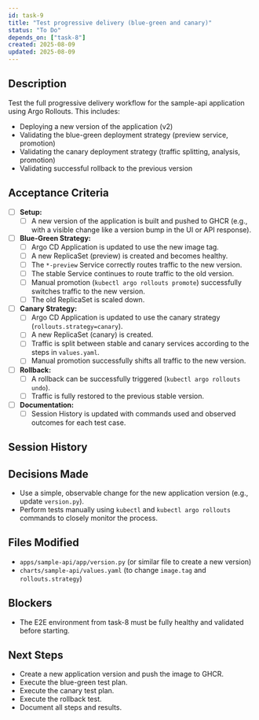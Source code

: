 ```yaml
---
id: task-9
title: "Test progressive delivery (blue-green and canary)"
status: "To Do"
depends_on: ["task-8"]
created: 2025-08-09
updated: 2025-08-09
---
```


## Description

Test the full progressive delivery workflow for the sample-api application using Argo Rollouts. This includes:

- Deploying a new version of the application (v2)
- Validating the blue-green deployment strategy (preview service, promotion)
- Validating the canary deployment strategy (traffic splitting, analysis, promotion)
- Validating successful rollback to the previous version

## Acceptance Criteria

- [ ] **Setup:**
  - [ ] A new version of the application is built and pushed to GHCR (e.g., with a visible change like a version bump in the UI or API response).
- [ ] **Blue-Green Strategy:**
  - [ ] Argo CD Application is updated to use the new image tag.
  - [ ] A new ReplicaSet (preview) is created and becomes healthy.
  - [ ] The `*-preview` Service correctly routes traffic to the new version.
  - [ ] The stable Service continues to route traffic to the old version.
  - [ ] Manual promotion (`kubectl argo rollouts promote`) successfully switches traffic to the new version.
  - [ ] The old ReplicaSet is scaled down.
- [ ] **Canary Strategy:**
  - [ ] Argo CD Application is updated to use the canary strategy (`rollouts.strategy=canary`).
  - [ ] A new ReplicaSet (canary) is created.
  - [ ] Traffic is split between stable and canary services according to the steps in `values.yaml`.
  - [ ] Manual promotion successfully shifts all traffic to the new version.
- [ ] **Rollback:**
  - [ ] A rollback can be successfully triggered (`kubectl argo rollouts undo`).
  - [ ] Traffic is fully restored to the previous stable version.
- [ ] **Documentation:**
  - [ ] Session History is updated with commands used and observed outcomes for each test case.

## Session History

<!-- Update with timestamps, commands, and outcomes for each test -->

## Decisions Made

- Use a simple, observable change for the new application version (e.g., update `version.py`).
- Perform tests manually using `kubectl` and `kubectl argo rollouts` commands to closely monitor the process.

## Files Modified

- `apps/sample-api/app/version.py` (or similar file to create a new version)
- `charts/sample-api/values.yaml` (to change `image.tag` and `rollouts.strategy`)

## Blockers

- The E2E environment from task-8 must be fully healthy and validated before starting.

## Next Steps

- Create a new application version and push the image to GHCR.
- Execute the blue-green test plan.
- Execute the canary test plan.
- Execute the rollback test.
- Document all steps and results.
